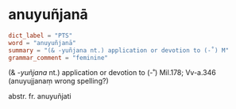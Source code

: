 # anuyuñjanā

``` toml
dict_label = "PTS"
word = "anuyuñjanā"
summary = "(& -yuñjana nt.) application or devotion to (-˚) M"
grammar_comment = "feminine"
```

(& *\-yuñjana* nt.) application or devotion to (\-˚) Mil.178; Vv\-a.346 (anuyujjanaṃ wrong spelling?)

abstr. fr. anuyuñjati


